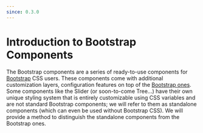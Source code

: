 ```yaml
---
since: 0.3.0
---
```


# Introduction to Bootstrap Components

The Bootstrap components are a series of ready-to-use components for [Bootstrap](https://getbootstrap.com/) CSS users. These components come with additional customization layers, configuration features on top of the [Bootstrap ones](https://getbootstrap.com/docs/5.3/components/accordion/). Some components like the Slider (or soon-to-come Tree...) have their own unique styling system that is entirely customizable using CSS variables and are not standard Bootstrap components; we will refer to them as standalone components (which can even be used without Bootstrap CSS). We will provide a method to distinguish the standalone components from the Bootstrap ones.
